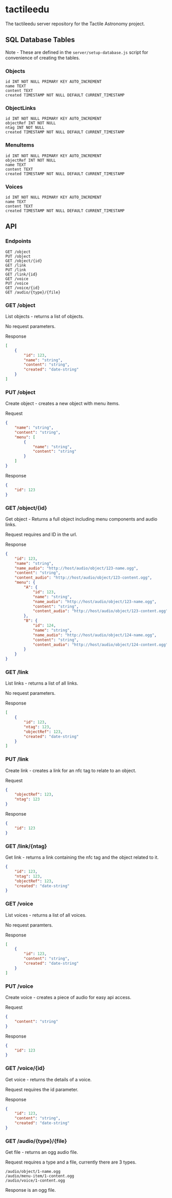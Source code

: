 # tactileedu

The tactileedu server repository for the Tactile Astronomy project.

## SQL Database Tables

Note - These are defined in the `server/setup-database.js` script for convenience of creating the tables.

### Objects

```
id INT NOT NULL PRIMARY KEY AUTO_INCREMENT
name TEXT
content TEXT
created TIMESTAMP NOT NULL DEFAULT CURRENT_TIMESTAMP
```

### ObjectLinks

```
id INT NOT NULL PRIMARY KEY AUTO_INCREMENT
objectRef INT NOT NULL
ntag INT NOT NULL
created TIMESTAMP NOT NULL DEFAULT CURRENT_TIMESTAMP
```

### MenuItems

```
id INT NOT NULL PRIMARY KEY AUTO_INCREMENT
objectRef INT NOT NULL
name TEXT
content TEXT
created TIMESTAMP NOT NULL DEFAULT CURRENT_TIMESTAMP
```

### Voices

```
id INT NOT NULL PRIMARY KEY AUTO_INCREMENT
name TEXT
content TEXT
created TIMESTAMP NOT NULL DEFAULT CURRENT_TIMESTAMP
```

## API

### Endpoints

```
GET /object
PUT /object
GET /object/{id}
GET /link
PUT /link
GET /link/{id}
GET /voice
PUT /voice
GET /voice/{id}
GET /audio/{type}/{file}
```

### GET /object

List objects - returns a list of objects.

No request parameters.

Response
```json
[
	{
		"id": 123,
		"name": "string",
		"content": "string",
		"created": "date-string"
	}
]
```

### PUT /object

Create object - creates a new object with menu items.

Request
```json
{
	"name": "string",
	"content": "string",
	"menu": [
		{
			"name": "string",
			"content": "string"
		}
	]
}
```

Response
```json
{
	"id": 123
}
```

### GET /object/{id}

Get object - Returns a full object including menu components and audio links.

Request requires and ID in the url.

Response
```json
{
	"id": 123,
	"name": "string",
	"name_audio": "http://host/audio/object/123-name.ogg",
	"content": "string",
	"content_audio": "http://host/audio/object/123-content.ogg",
	"menu": {
		"A": {
			"id": 123,
			"name": "string",
			"name_audio": "http://host/audio/object/123-name.ogg",
			"content": "string",
			"content_audio": "http://host/audio/object/123-content.ogg"
		},
		"B": {
			"id": 124,
			"name": "string",
			"name_audio": "http://host/audio/object/124-name.ogg",
			"content": "string",
			"content_audio": "http://host/audio/object/124-content.ogg"
		}
	}
}
```

### GET /link

List links - returns a list of all links.

No request parameters.

Response
```json
[
	{
		"id": 123,
		"ntag": 123,
		"objectRef": 123,
		"created": "date-string"
	}
]
```

### PUT /link

Create link - creates a link for an nfc tag to relate to an object.

Request
```json
{
	"objectRef": 123,
	"ntag": 123
}
```

Response
```json
{
	"id": 123
}
```

### GET /link/{ntag}

Get link - returns a link containing the nfc tag and the object related to it.

```json
{
	"id": 123,
	"ntag": 123,
	"objectRef": 123,
	"created": "date-string"
}
```

### GET /voice

List voices - returns a list of all voices.

No request paramters.

Response
```json
[
	{
		"id": 123,
		"content": "string",
		"created": "date-string"
	}
]
```

### PUT /voice

Create voice - creates a piece of audio for easy api access.

Request
```json
{
	"content": "string"
}
```

Response
```json
{
	"id": 123
}
```

### GET /voice/{id}

Get voice - returns the details of a voice.

Request requires the id parameter.

Response
```json
{
	"id": 123,
	"content": "string",
	"created": "date-string"
}
```

### GET /audio/{type}/{file}

Get file - returns an ogg audio file.

Request requires a type and a file, currently there are 3 types.
```
/audio/object/1-name.ogg
/audio/menu-item/1-content.ogg
/audio/voice/1-content.ogg
```

Response is an ogg file.


